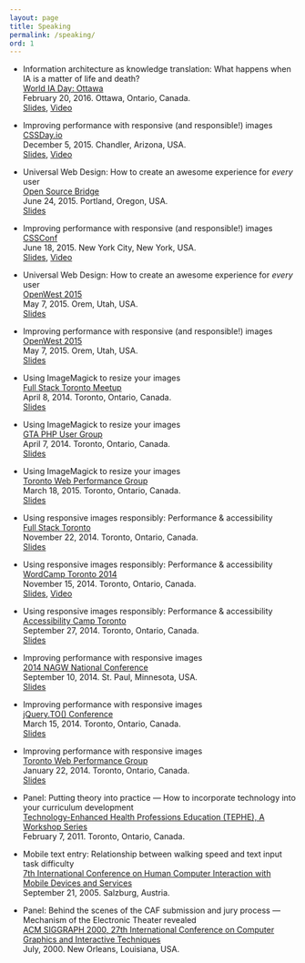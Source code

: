 ```yaml
---
layout: page
title: Speaking
permalink: /speaking/
ord: 1
---
```


<!-- ### Upcoming -->
<!-- ### Past -->

* Information architecture as knowledge translation: What happens when IA is a matter of life and death?  
[World IA Day: Ottawa](http://2016.worldiaday.org/location/ottawa-canada)  
February 20, 2016. Ottawa, Ontario, Canada.  
[Slides](https://speakerdeck.com/newtron/information-architecture-as-knowledge-translation-world-ia-day), [Video](http://davidnewton.ca/talks/WIADOtt16-dave-newton.m4v)

* Improving performance with responsive (and responsible!) images  
[CSSDay.io](http://2015.cssday.io/)  
December 5, 2015. Chandler, Arizona, USA.  
[Slides](https://speakerdeck.com/newtron), [Video](https://www.youtube.com/watch?v=O9JGDHEL2b8)

* Universal Web Design: How to create an awesome experience for *every* user  
[Open Source Bridge](http://opensourcebridge.org/)  
June 24, 2015. Portland, Oregon, USA.  
[Slides](https://speakerdeck.com/newtron/universal-web-design-how-to-create-an-awesome-experience-for-every-user-open-source-bridge)

* Improving performance with responsive (and responsible!) images  
[CSSConf](https://2015.cssconf.com/)  
June 18, 2015. New York City, New York, USA.  
[Slides](https://speakerdeck.com/newtron/improving-performance-with-responsive-and-responsible-images-cssconf), [Video](https://www.youtube.com/watch?v=jYGAjAee0dU)

* Universal Web Design: How to create an awesome experience for *every* user  
[OpenWest 2015](http://www.openwest.org/)  
May 7, 2015. Orem, Utah, USA.  
[Slides](https://speakerdeck.com/newtron/universal-web-design-how-to-create-an-awesome-experience-for-every-user-openwest)

* Improving performance with responsive (and responsible!) images  
[OpenWest 2015](http://www.openwest.org/)  
May 7, 2015. Orem, Utah, USA.  
[Slides](https://speakerdeck.com/newtron/improving-performance-with-responsive-and-responsible-images-openwest)

* Using ImageMagick to resize your images  
[Full Stack Toronto Meetup](http://www.meetup.com/full-stack-to/events/221499929/)  
April 8, 2014. Toronto, Ontario, Canada.  
[Slides](https://speakerdeck.com/newtron/using-imagemagick-to-resize-your-images-fsto)

* Using ImageMagick to resize your images  
[GTA PHP User Group](http://www.meetup.com/GTA-PHP-User-Group-Toronto/events/221364819/)  
April 7, 2014. Toronto, Ontario, Canada.  
[Slides](https://speakerdeck.com/newtron/using-imagemagick-to-resize-your-images-gta-php)

* Using ImageMagick to resize your images  
[Toronto Web Performance Group](http://www.meetup.com/Toronto-Web-Performance-Group/events/220287399/)  
March 18, 2015. Toronto, Ontario, Canada.  
[Slides](https://speakerdeck.com/newtron/using-imagemagick-to-resize-your-images-webperfto)

* Using responsive images responsibly: Performance & accessibility  
[Full Stack Toronto](http://fsto.co/)  
November 22, 2014. Toronto, Ontario, Canada.  
[Slides](https://speakerdeck.com/newtron/using-responsive-images-responsibly-performance-and-accessibility-full-stack)

* Using responsive images responsibly: Performance & accessibility  
[WordCamp Toronto 2014](http://2014.toronto.wordcamp.org/)  
November 15, 2014. Toronto, Ontario, Canada.  
[Slides](https://speakerdeck.com/newtron/using-responsive-images-responsibly-performance-and-accessibility-wordcamp), [Video](http://davidnewton.ca/talks/WCTO14-dave-newton.m4v)

* Using responsive images responsibly: Performance & accessibility  
[Accessibility Camp Toronto](http://www.accessibilitycampto.org/)  
September 27, 2014. Toronto, Ontario, Canada.  
[Slides](https://speakerdeck.com/newtron/using-responsive-images-responsibly-performance-and-accessibility)

* Improving performance with responsive images  
[2014 NAGW National Conference](https://nagw.org/conference/2014)  
September 10, 2014. St. Paul, Minnesota, USA.  
[Slides](https://speakerdeck.com/newtron/improving-performance-with-responsive-images-nagw)

* Improving performance with responsive images  
[jQuery.TO() Conference](http://jqueryto.com/)  
March 15, 2014. Toronto, Ontario, Canada.  
[Slides](https://speakerdeck.com/newtron/improving-performance-with-responsive-images-jqueryto)

* Improving performance with responsive images  
[Toronto Web Performance Group](http://www.meetup.com/Toronto-Web-Performance-Group/events/154101952/)  
January 22, 2014. Toronto, Ontario, Canada.  
[Slides](https://speakerdeck.com/newtron/improving-performance-with-responsive-images-webperfto)

* Panel: Putting theory into practice — How to incorporate technology into your curriculum development  
[Technology-Enhanced Health Professions Education (TEPHE), A Workshop Series](http://cfd.utoronto.ca/workshops/previous/210)  
February 7, 2011. Toronto, Ontario, Canada.

* Mobile text entry: Relationship between walking speed and text input task difficulty  
[7th International Conference on Human Computer Interaction with Mobile Devices and Services](https://web.archive.org/web/20120825132735/http://conference.icts.sbg.ac.at/mobilehci.icts.sbg.ac.at/programme.htm)  
September 21, 2005. Salzburg, Austria.

* Panel: Behind the scenes of the CAF submission and jury process — Mechanism of the Electronic Theater revealed  
[ACM SIGGRAPH 2000, 27th International Conference on Computer Graphics and Interactive Techniques](http://www.siggraph.org/s2000/conference/caf/index.html)  
July, 2000. New Orleans, Louisiana, USA.
